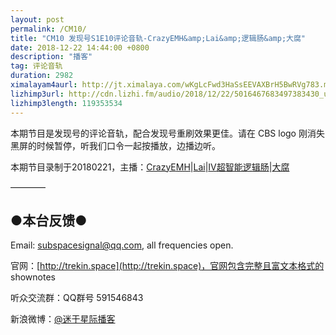 ```yaml
---
layout: post
permalink: /CM10/
title: "CM10 发现号S1E10评论音轨-CrazyEMH&amp;Lai&amp;逻辑肠&amp;大腐"
date: 2018-12-22 14:44:00 +0800
description: "播客"
tag: 评论音轨
duration: 2982
ximalayam4aurl: http://jt.ximalaya.com/wKgLcFwd3HaSsEEVAXBrH5BwRVg783.m4a?channel=rss&amp;album_id=3135361&amp;track_id=146700602&amp;uid=6418191&amp;jt=http://audio.xmcdn.com/group52/M08/B7/0F/wKgLcFwd3HaSsEEVAXBrH5BwRVg783.m4a
lizhimp3url: http://cdn.lizhi.fm/audio/2018/12/22/5016467683497383430_ud.mp3
lizhimp3length: 119353534
---   
```


本期节目是发现号的评论音轨，配合发现号重刷效果更佳。请在 CBS logo 刚消失黑屏的时候暂停，听我们口令一起按播放，边播边听。

本期节目录制于20180221，主播：[CrazyE](mailto:emh@trekin.space)[MH](mailto:emh@trekin.space)\|[Lai](http://weibo.com/daishengniao)\|[IV](https://weibo.com/u/5682045870)[超智能逻辑肠](https://weibo.com/u/5682045870)\|[大腐](https://weibo.com/u/5113590549)

————

## ●本台反馈●

Email: [subspacesignal@qq.com](mailto:subspacesignal@qq.com), all frequencies open.

官网：[http://trekin.space](http://trekin.space)，官网包含完整且富文本格式的 shownotes

听众交流群：QQ群号 591546843

新浪微博：[@迷于星际播客](http://weibo.com/lostinst)
